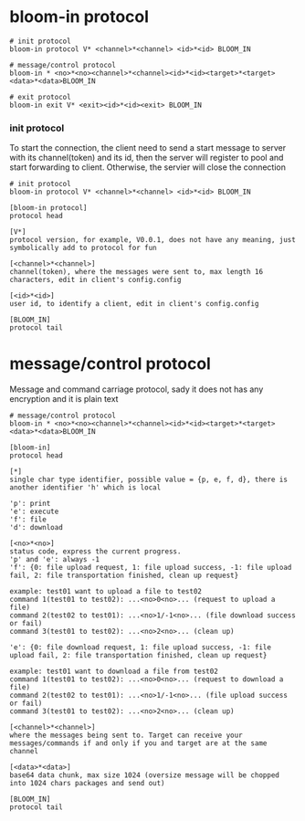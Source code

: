 # bloom-in protocol

```
# init protocol
bloom-in protocol V* <channel>*<channel> <id>*<id> BLOOM_IN

# message/control protocol
bloom-in * <no>*<no><channel>*<channel><id>*<id><target>*<target><data>*<data>BLOOM_IN

# exit protocol
bloom-in exit V* <exit><id>*<id><exit> BLOOM_IN
```

### init protocol

To start the connection, the client need to send a start message to server with its channel(token) and its id, then the server will register to pool and start forwarding to client. Otherwise, the servier will close the connection

```
# init protocol
bloom-in protocol V* <channel>*<channel> <id>*<id> BLOOM_IN

[bloom-in protocol]
protocol head

[V*]
protocol version, for example, V0.0.1, does not have any meaning, just symbolically add to protocol for fun

[<channel>*<channel>]
channel(token), where the messages were sent to, max length 16 characters, edit in client's config.config

[<id>*<id>]
user id, to identify a client, edit in client's config.config

[BLOOM_IN]
protocol tail
```
# message/control protocol

Message and command carriage protocol, sady it does not has any encryption and it is plain text

```
# message/control protocol
bloom-in * <no>*<no><channel>*<channel><id>*<id><target>*<target><data>*<data>BLOOM_IN

[bloom-in]
protocol head

[*]
single char type identifier, possible value = {p, e, f, d}, there is another identifier 'h' which is local

'p': print
'e': execute
'f': file
'd': download

[<no>*<no>]
status code, express the current progress.
'p' and 'e': always -1
'f': {0: file upload request, 1: file upload success, -1: file upload fail, 2: file transportation finished, clean up request}

example: test01 want to upload a file to test02
command 1(test01 to test02): ...<no>0<no>... (request to upload a file)
command 2(test02 to test01): ...<no>1/-1<no>... (file download success or fail)
command 3(test01 to test02): ...<no>2<no>... (clean up)

'e': {0: file download request, 1: file upload success, -1: file upload fail, 2: file transportation finished, clean up request}

example: test01 want to download a file from test02
command 1(test01 to test02): ...<no>0<no>... (request to download a file)
command 2(test02 to test01): ...<no>1/-1<no>... (file upload success or fail)
command 3(test01 to test02): ...<no>2<no>... (clean up)

[<channel>*<channel>]
where the messages being sent to. Target can receive your messages/commands if and only if you and target are at the same channel

[<data>*<data>]
base64 data chunk, max size 1024 (oversize message will be chopped into 1024 chars packages and send out)

[BLOOM_IN]
protocol tail
```  

